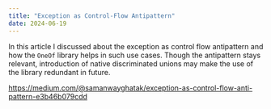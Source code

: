 ```yaml
---
title: "Exception as Control-Flow Antipattern"
date: 2024-06-19
---
```


In this article I discussed about the exception as control flow antipattern and how the `OneOf` library helps in such use cases. Though the antipattern stays relevant, introduction of native discriminated unions may make the use of the library redundant in future.

https://medium.com/@samanwayghatak/exception-as-control-flow-anti-pattern-e3b46b079cdd
